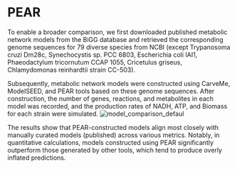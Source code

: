 # PEAR
To enable a broader comparison, we first downloaded published metabolic network models from the BiGG database and retrieved the corresponding genome sequences for 79 diverse species from NCBI (except Trypanosoma cruzi Dm28c, Synechocystis sp. PCC 6803, Escherichia coli IAI1, Phaeodactylum tricornutum CCAP 1055, Cricetulus griseus, Chlamydomonas reinhardtii strain CC-503). 

Subsequently, metabolic network models were constructed using CarveMe, ModelSEED, and PEAR tools based on these genome sequences. After construction, the number of genes, reactions, and metabolites in each model was recorded, and the production rates of NADH, ATP, and Biomass for each strain were simulated. 
![model_comparison_defaul](https://github.com/user-attachments/assets/496e660b-345b-4d01-a154-df563e75f478)

The results show that PEAR-constructed models align most closely with manually curated models (published) across various metrics. Notably, in quantitative calculations, models constructed using PEAR significantly outperform those generated by other tools, which tend to produce overly inflated predictions. 
